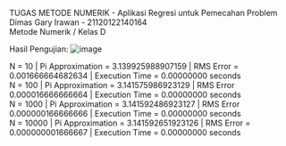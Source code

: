 TUGAS METODE NUMERIK - Aplikasi Regresi untuk Pemecahan Problem <br/>
Dimas Gary Irawan - 21120122140164 <br/>
Metode Numerik / Kelas D <br/>

Hasil Pengujian:
![image](https://github.com/garyirawan/Implementasi-Integrasi-Numerik_Dimas-Gary-Irawan_21120122140164/assets/114790108/2e0f0920-6aac-4896-bb0f-4c4f8817ce4f)

N = 10 | Pi Approximation = 3.139925988907159 | RMS Error = 0.001666664682634 | Execution Time = 0.00000000 seconds <br/>
N = 100 | Pi Approximation = 3.141575986923129 | RMS Error 0.000016666666664 | Execution Time = 0.00000000 seconds <br/>
N = 1000 | Pi Approximation = 3.141592486923127 | RMS Error 0.000000166666666 | Execution Time = 0.00000000 seconds <br/>
N = 10000 | Pi Approximation = 3.141592651923126 | RMS Error = 0.000000001666667 | Execution Time = 0.00000000 seconds <br/>
